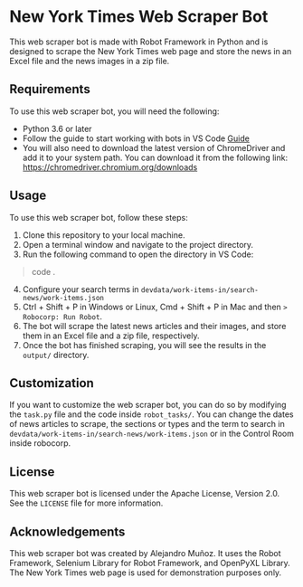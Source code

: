 # New York Times Web Scraper Bot

This web scraper bot is made with Robot Framework in Python and is designed to scrape the New York Times web page and store the news in an Excel file and the news images in a zip file.

## Requirements

To use this web scraper bot, you will need the following:

- Python 3.6 or later
- Follow the guide to start working with bots in VS Code [Guide](https://robocorp.com/docs/courses/beginners-course/set-up-robocorp-lab)
- You will also need to download the latest version of ChromeDriver and add it to your system path. You can download it from the following link: https://chromedriver.chromium.org/downloads

## Usage

To use this web scraper bot, follow these steps:

1. Clone this repository to your local machine.
2. Open a terminal window and navigate to the project directory.
3. Run the following command to open the directory in VS Code:
> code .
4. Configure your search terms in `devdata/work-items-in/search-news/work-items.json`
4. Ctrl + Shift + P in Windows or Linux, Cmd + Shift + P in Mac and then `> Robocorp: Run Robot`.
5. The bot will scrape the latest news articles and their images, and store them in an Excel file and a zip file, respectively.
6. Once the bot has finished scraping, you will see the results in the `output/` directory.

## Customization

If you want to customize the web scraper bot, you can do so by modifying the `task.py` file and the code inside `robot_tasks/`. You can change the dates of news articles to scrape, the sections or types and the term to search in `devdata/work-items-in/search-news/work-items.json` or in the Control Room inside robocorp.

## License

This web scraper bot is licensed under the Apache License, Version 2.0. See the `LICENSE` file for more information.

## Acknowledgements

This web scraper bot was created by Alejandro Muñoz. It uses the Robot Framework, Selenium Library for Robot Framework, and OpenPyXL Library. The New York Times web page is used for demonstration purposes only.